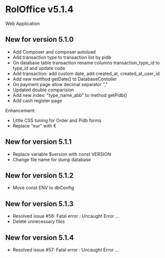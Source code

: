 # RolOffice v5.1.4

Web Application 

## New for version 5.1.0
- Add Composer and composer autoload
- Add transaction type to transaction list by pidb
- On database table transaction rename columns transaction_type_id to type_id and update code
- Add transaction: add custom date, add created_at, created_at_user_id
- Add new metthod getDate() to DatabaseContoller
- On payment page allow decimal separator ","
- Updated double comparision
- Add new index: "type_name_abb" to method getPidb()
- Add cash register page

Enhancement:
- Little CSS tuning for Order and Pidb forms
- Replace "eur" with € 

## New for version 5.1.1
- Replace variable $version with const VERSION
- Change file name for dump database

## New for version 5.1.2
- Move const ENV to dbConfig

## New for version 5.1.3
- Resolved issue #56: Fatal error : Uncaught Error ...
- Delete unnecessary files

## New for version 5.1.4
- Resolved issue #57: Fatal error : Uncaught Error ...
